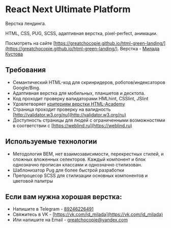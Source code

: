 # React Next Ultimate Platform 

Верстка лендинга. 

HTML, CSS, PUG, SCSS, адаптивная верстка, pixel-perfect, анимации.

Посмотреть на сайте [https://greatchocopie.github.io/html-green-landing/](https://greatchocopie.github.io/html-green-landing/). Верстка - [Милада Кустова](https://github.com/GreatChocopie)


## Требования
* Семантический HTML-код для скринридеров, роботов/индексаторов Google/Bing.  
* Адаптивная верстка для мобильных, планшетов и десктопа.  
* Код проходит проверку валидаторами HMLhint, CSSlint, JSlint  
* Удовлетворяет [критериям верстки HTML-Academy](https://github.com/GreatChocopie/html-green-landing/blob/master/criteries.md)  
* Страница проходит проверку на валидность [http://validator.w3.org/nu](http://validator.w3.org/nu)  
* Доступность страницы для людей с ограниченными возможностями в соответствии с [https://weblind.ru](https://weblind.ru)  



## Используемые технологии
* Методология BEM, нет взаимозависимости, перекрестных стилей, и сложных вложенных селекторов. Каждый компонент и блок однозначно прописан классами и однозначно стилизован. 
* Шаблонизатор Pug для более быстрой разработки
* Препроцесор SCSS для стилизации основных компонентов и цветовой палитры


## Если вам нужна хорошая верстка:
* Напишите в Telegram - [89246226491](@Greatchocopie)
* Свяжитесь в VK - [https://vk.com/id_milada](https://vk.com/id_milada)
* Или напишите на Email - [greatchocopie@yandex.com](mailto:greatchocopie@yandex.com)
